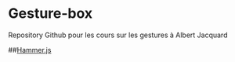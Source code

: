 Gesture-box
===========

Repository Github pour les cours sur les gestures à Albert Jacquard


##[Hammer.js](https://www.google.com "Hammer")
